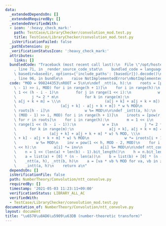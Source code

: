 ```yaml
---
data:
  _extendedDependsOn: []
  _extendedRequiredBy: []
  _extendedVerifiedWith:
  - icon: ':heavy_check_mark:'
    path: TestCase/LibraryChecker/convolution_mod.test.py
    title: TestCase/LibraryChecker/convolution_mod.test.py
  _isVerificationFailed: false
  _pathExtension: py
  _verificationStatusIcon: ':heavy_check_mark:'
  attributes:
    links: []
  bundledCode: "Traceback (most recent call last):\n  File \"/opt/hostedtoolcache/Python/3.9.4/x64/lib/python3.9/site-packages/onlinejudge_verify/documentation/build.py\"\
    , line 71, in _render_source_code_stat\n    bundled_code = language.bundle(stat.path,\
    \ basedir=basedir, options={'include_paths': [basedir]}).decode()\n  File \"/opt/hostedtoolcache/Python/3.9.4/x64/lib/python3.9/site-packages/onlinejudge_verify/languages/python.py\"\
    , line 96, in bundle\n    raise NotImplementedError\nNotImplementedError\n"
  code: "MOD = 998244353\nROOT = 5\n\n\ndef _ntt(a, h):\n    roots = [pow(ROOT, (MOD\
    \ - 1) >> i, MOD) for i in range(h + 1)]\n    for i in range(h):\n        m =\
    \ 1 << (h - i - 1)\n        for j in range(1 << i):\n            w = 1\n     \
    \       j *= 2 * m\n            for k in range(m):\n                a[j + k],\
    \ a[j + k + m] = \\\n                    (a[j + k] + a[j + k + m]) % MOD, \\\n\
    \                    (a[j + k] - a[j + k + m]) * w % MOD\n                w *=\
    \ roots[h - i]\n                w %= MOD\n\n\ndef _intt(a, h):\n    roots = [pow(ROOT,\
    \ (MOD - 1) >> i, MOD) for i in range(h + 1)]\n    iroots = [pow(r, MOD - 2, MOD)\
    \ for r in roots]\n    for i in range(h):\n        m = 1 << i\n        for j in\
    \ range(1 << (h - i - 1)):\n            w = 1\n            j *= 2 * m\n      \
    \      for k in range(m):\n                a[j + k], a[j + k + m] = \\\n     \
    \               (a[j + k] + a[j + k + m] * w) % MOD, \\\n                    (a[j\
    \ + k] - a[j + k + m] * w) % MOD\n                w *= iroots[i + 1]\n       \
    \         w %= MOD\n    inv = pow(1 << h, MOD - 2, MOD)\n    for i in range(1\
    \ << h):\n        a[i] *= inv\n        a[i] %= MOD\n\n\ndef ntt_convolve(a, b):\n\
    \    n = 1 << (len(a) + len(b) - 1).bit_length()\n    h = n.bit_length() - 1\n\
    \    a = list(a) + [0] * (n - len(a))\n    b = list(b) + [0] * (n - len(b))\n\n\
    \    _ntt(a, h), _ntt(b, h)\n    a = [va * vb % MOD for va, vb in zip(a, b)]\n\
    \    _intt(a, h)\n    return a\n"
  dependsOn: []
  isVerificationFile: false
  path: NumberTheory/Convolution/ntt_convolve.py
  requiredBy: []
  timestamp: '2021-05-03 11:23:11+09:00'
  verificationStatus: LIBRARY_ALL_AC
  verifiedWith:
  - TestCase/LibraryChecker/convolution_mod.test.py
documentation_of: NumberTheory/Convolution/ntt_convolve.py
layout: document
title: "\u6570\u8AD6\u5909\u63DB (number-theoretic transform)"
---
```

